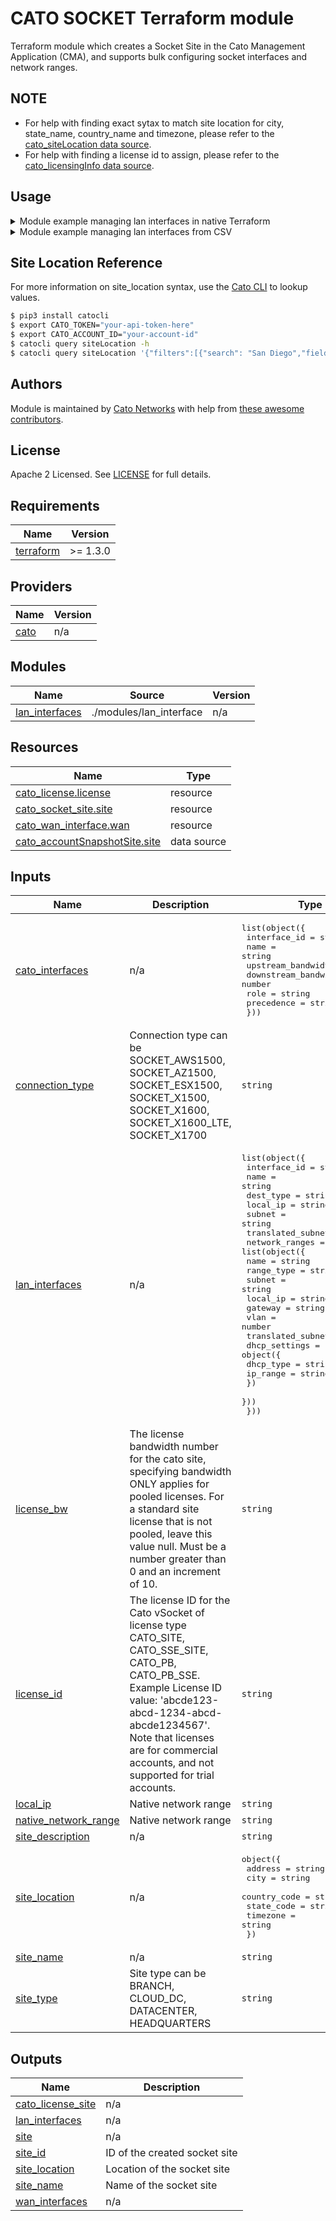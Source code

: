 # CATO SOCKET Terraform module

Terraform module which creates a Socket Site in the Cato Management Application (CMA), and supports bulk configuring socket interfaces and network ranges. 

## NOTE
- For help with finding exact sytax to match site location for city, state_name, country_name and timezone, please refer to the [cato_siteLocation data source](https://registry.terraform.io/providers/catonetworks/cato/latest/docs/data-sources/siteLocation).
- For help with finding a license id to assign, please refer to the [cato_licensingInfo data source](https://registry.terraform.io/providers/catonetworks/cato/latest/docs/data-sources/licensingInfo).


## Usage

<details>
<summary>Module example managing lan interfaces in native Terraform</summary>

The following example shows how to create a physical socket site, and configure WAN or Cato destined interfaces, as well as one or multiple LAN interfaces passing in an array of network_ranges per LAN interface.

```hcl
provider "cato" {
  baseurl    = var.baseurl
  token      = var.token
  account_id = var.cato_account_id
}

module "socket-site" {
  source               = "catonetworks/socket/cato"
  site_name            = "Cato-X1600-Site"
  site_description     = "Cato-X1600"
  native_network_range = "10.11.3.0/24"
  local_ip             = "10.11.3.5"
  site_type            = "BRANCH"
  connection_type      = "SOCKET_X1600"
  site_location = {
    address        = "555 That Way"
    city           = "New York City"
    country_code   = "US"
    state_code     = "US-NY"
    timezone       = "America/New_York"
  }
  cato_interfaces = [
    {
      interface_id         = "INT_4"
      name                 = "Interface wan 4"
      upstream_bandwidth   = 100
      downstream_bandwidth = 100
      role                 = "wan_2"
      precedence           = "ACTIVE"
    }
  ]
  lan_interfaces = [
    {
      name              = "Interface lan 6"
      interface_id      = "INT_6"
      dest_type         = "LAN"
      subnet            = "192.168.198.0/25"
      local_ip          = "192.168.198.6"
      translated_subnet = null
      network_ranges = [
        {
          name              = "Routed_Range"
          range_type        = "VLAN"
          subnet            = "192.168.199.0/25"
          local_ip          = "192.168.199.6"
          gateway           = null
          vlan              = 10
          translated_subnet = null
          dhcp_settings     = null
        }
      ]
    },
    {
      name              = "Interface lan 7"
      interface_id      = "INT_7"
      dest_type         = "LAN"
      subnet            = "192.168.187.0/25"
      local_ip          = "192.168.187.6"
      translated_subnet = null
      network_ranges = [
        {
          name              = "VLAN_TF2"
          range_type        = "VLAN"
          subnet            = "192.168.188.0/25"
          local_ip          = "192.168.188.6"
          gateway           = null
          vlan              = 11
          translated_subnet = null
          dhcp_settings     = {
            dhcp_type = "DHCP_RANGE"
            ip_range = "192.168.188.10 - 192.168.188.100"
          }
        },
        {
          name              = "VLAN_TF3"
          range_type        = "VLAN"
          subnet            = "192.168.189.0/25"
          local_ip          = "192.168.189.6"
          gateway           = null
          vlan              = 12
          translated_subnet = null
          dhcp_settings     = null
        },
        {
          name              = "RoutedFW"
          range_type        = "Routed"
          subnet            = "172.22.123.0/25"
          local_ip          = null
          gateway           = "192.168.187.7"
          vlan              = null
          translated_subnet = null
          dhcp_settings     = null
        }
      ]
    }
  ]
}

output "Socket_Site_Information" { 
    value = module.socket-site.site
}

output "Socket_WAN_Interface_Information" { 
    value = module.socket-site.wan_interfaces
}

output "Socket_Network_Range_Information" {
  value = length(module.socket-site.lan_interfaces) > 0 ? flatten([
    for iface_key, iface_value in module.socket-site.lan_interfaces : [
      for subnet, net_info in iface_value.network_ranges : [
        for net_type in ["with_dhcp", "no_dhcp"] : [
          for range in net_info[net_type] : {
            interface_id     = length(iface_value.interface) > 0 ? iface_value.interface[0].interface_id : iface_key
            interface_name   = length(iface_value.interface) > 0 ? iface_value.interface[0].name : iface_key
            subnet           = range.subnet
            local_ip         = range.local_ip
            gateway          = range.gateway
            vlan             = range.vlan
            network_range_id = range.id
            dhcp_enabled     = net_type == "with_dhcp"
            dhcp_settings    = range.dhcp_settings
            range_type       = range.range_type
          }
        ]
      ]
    ]
  ]) : []
}
```
</details>


<details>
<summary>Module example managing lan interfaces from CSV</summary>

The following example shows how to create a physical socket site, and configure WAN or Cato destined interfaces, as well as one or multiple LAN interfaces passing in an array of network_ranges per LAN interface.

Create a csv with the following columns. 

** NOTE ** Eacnh column must contain a Default range_type to configure the native range for that interface.  To add network_ranges to the primary socket LAN interface, specify LAN as the interface ID, do not add a row with Default for LAN as this is managed at the socket_site resource level.

```csv
interface_id,name,range_type,subnet,local_ip,gateway,vlan,translated_subnet,dhcp_type,ip_range
LAN,VLAN_TF,VLAN,192.168.168.0/25,192.168.168.6,,,,,
INT_6,Lan Interface 6,Default,192.168.198.0/25,192.168.198.6,,,,,
INT_6,VLAN_TF,VLAN,192.168.199.0/25,192.168.199.6,,,,,
INT_7,Lan Interface 7,Default,192.168.187.0/25,192.168.187.6,,,,DHCP_RANGE,192.168.188.10 - 192.168.188.100
INT_7,VLAN_TF2,VLAN,192.168.188.0/25,192.168.188.6,,,,DHCP_RANGE,192.168.188.10 - 192.168.188.100
INT_7,VLAN_TF3,VLAN,192.168.189.0/25,192.168.189.6,,,,,
INT_7,RoutedFW Name,Routed,172.22.123.0/25,,192.168.187.7,,,,
```

```hcl
locals {
  network_ranges_csv = csvdecode(file("network_ranges.csv"))
  lan_interfaces = [
    for int_id in distinct([for row in local.network_ranges_csv : row.interface_id]) : {
      interface_id = int_id
      dest_type    = "LAN"
      name = try([for row in local.network_ranges_csv : row.name if row.interface_id == int_id && row.range_type == "Default"][0], int_id == "LAN" ? null : "")
      subnet = try([for row in local.network_ranges_csv : row.subnet if row.interface_id == int_id && row.range_type == "Default"][0], int_id == "LAN" ? null : "")
      local_ip = try([for row in local.network_ranges_csv : row.local_ip if row.interface_id == int_id && row.range_type == "Default"][0], int_id == "LAN" ? null : "")
      translated_subnet = null
      network_ranges = [
        for idx, row in [
          for r in local.network_ranges_csv : r
          if r.interface_id == int_id && r.range_type != "Default"
        ] : {
          name              = row.name
          range_type        = row.range_type
          subnet            = row.subnet
          local_ip          = row.local_ip != "" ? row.local_ip : null
          gateway           = row.gateway != "" ? row.gateway : null
          vlan              = row.range_type == "VLAN" ? 10 + idx + (int_id == "INT_6" ? 0 : 1) : null
          translated_subnet = row.translated_subnet != "" ? row.translated_subnet : null
          dhcp_settings     = row.dhcp_type != "" ? {
            dhcp_type = row.dhcp_type
            ip_range  = row.ip_range
          } : null
        }
      ]
    }
  ]
}

module "socket-site" {
  providers = {
    cato = cato
  }
  source               = "catonetworks/socket/cato"
  site_name            = "Cato-X1600-Site"
  site_description     = "Cato-X1600"
  native_network_range = "10.11.3.0/24"
  local_ip             = "10.11.3.5"
  site_type            = "BRANCH"
  connection_type      = "SOCKET_X1600"  
  license_id           = "abcde1234-abcde-1234-abcde1234"
  license_bw           = 30
  
  site_location = {
    address        = "555 That Way"
    city           = "New York City"
    country_code   = "US"
    state_code     = "US-NY"
    timezone       = "America/New_York"
  }
  cato_interfaces = [
    {
      interface_id         = "INT_4"
      name                 = "WAN 4"
      upstream_bandwidth   = 100
      downstream_bandwidth = 100
      role                 = "wan_2"
      precedence           = "ACTIVE"
    }
  ]
  lan_interfaces = local.lan_interfaces
}

output "Socket_Site_Information" { 
    value = module.socket-site.site
}

output "Socket_WAN_Interface_Information" { 
    value = module.socket-site.wan_interfaces
}

output "Socket_Network_Range_Information" {
  value = length(module.socket-site.lan_interfaces) > 0 ? flatten([
    for iface_key, iface_value in module.socket-site.lan_interfaces : [
      for subnet, net_info in iface_value.network_ranges : [
        for net_type in ["with_dhcp", "no_dhcp"] : [
          for range in net_info[net_type] : {
            interface_id     = length(iface_value.interface) > 0 ? iface_value.interface[0].interface_id : iface_key
            interface_name   = length(iface_value.interface) > 0 ? iface_value.interface[0].name : iface_key
            subnet           = range.subnet
            local_ip         = range.local_ip
            gateway          = range.gateway
            vlan             = range.vlan
            network_range_id = range.id
            dhcp_enabled     = net_type == "with_dhcp"
            dhcp_settings    = range.dhcp_settings
            range_type       = range.range_type
          }
        ]
      ]
    ]
  ]) : []
}
```

</details>

## Site Location Reference

For more information on site_location syntax, use the [Cato CLI](https://github.com/catonetworks/cato-cli) to lookup values.

```bash
$ pip3 install catocli
$ export CATO_TOKEN="your-api-token-here"
$ export CATO_ACCOUNT_ID="your-account-id"
$ catocli query siteLocation -h
$ catocli query siteLocation '{"filters":[{"search": "San Diego","field":"city","operation":"exact"}]}' -p
```

## Authors

Module is maintained by [Cato Networks](https://github.com/catonetworks) with help from [these awesome contributors](https://github.com/catonetworks/terraform-cato-socket/graphs/contributors).

## License

Apache 2 Licensed. See [LICENSE](https://github.com/catonetworks/terraform-cato-socket/tree/master/LICENSE) for full details.


<!-- BEGIN_TF_DOCS -->
## Requirements

| Name | Version |
|------|---------|
| <a name="requirement_terraform"></a> [terraform](#requirement\_terraform) | >= 1.3.0 |

## Providers

| Name | Version |
|------|---------|
| <a name="provider_cato"></a> [cato](#provider\_cato) | n/a |

## Modules

| Name | Source | Version |
|------|--------|---------|
| <a name="module_lan_interfaces"></a> [lan\_interfaces](#module\_lan\_interfaces) | ./modules/lan_interface | n/a |

## Resources

| Name | Type |
|------|------|
| [cato_license.license](https://registry.terraform.io/providers/catonetworks/cato/latest/docs/resources/license) | resource |
| [cato_socket_site.site](https://registry.terraform.io/providers/catonetworks/cato/latest/docs/resources/socket_site) | resource |
| [cato_wan_interface.wan](https://registry.terraform.io/providers/catonetworks/cato/latest/docs/resources/wan_interface) | resource |
| [cato_accountSnapshotSite.site](https://registry.terraform.io/providers/catonetworks/cato/latest/docs/data-sources/accountSnapshotSite) | data source |

## Inputs

| Name | Description | Type | Default | Required |
|------|-------------|------|---------|:--------:|
| <a name="input_cato_interfaces"></a> [cato\_interfaces](#input\_cato\_interfaces) | n/a | <pre>list(object({<br/>    interface_id         = string<br/>    name                 = string<br/>    upstream_bandwidth   = number<br/>    downstream_bandwidth = number<br/>    role                 = string<br/>    precedence           = string<br/>  }))</pre> | `[]` | no |
| <a name="input_connection_type"></a> [connection\_type](#input\_connection\_type) | Connection type can be SOCKET\_AWS1500, SOCKET\_AZ1500, SOCKET\_ESX1500, SOCKET\_X1500, SOCKET\_X1600, SOCKET\_X1600\_LTE, SOCKET\_X1700 | `string` | `null` | no |
| <a name="input_lan_interfaces"></a> [lan\_interfaces](#input\_lan\_interfaces) | n/a | <pre>list(object({<br/>    interface_id      = string<br/>    name              = string<br/>    dest_type         = string<br/>    local_ip          = string<br/>    subnet            = string<br/>    translated_subnet = string<br/>    network_ranges = list(object({<br/>      name              = string<br/>      range_type        = string<br/>      subnet            = string<br/>      local_ip          = string<br/>      gateway           = string<br/>      vlan              = number<br/>      translated_subnet = string<br/>      dhcp_settings = object({<br/>        dhcp_type = string<br/>        ip_range  = string<br/>      })<br/>    }))<br/>  }))</pre> | `[]` | no |
| <a name="input_license_bw"></a> [license\_bw](#input\_license\_bw) | The license bandwidth number for the cato site, specifying bandwidth ONLY applies for pooled licenses.  For a standard site license that is not pooled, leave this value null. Must be a number greater than 0 and an increment of 10. | `string` | `null` | no |
| <a name="input_license_id"></a> [license\_id](#input\_license\_id) | The license ID for the Cato vSocket of license type CATO\_SITE, CATO\_SSE\_SITE, CATO\_PB, CATO\_PB\_SSE.  Example License ID value: 'abcde123-abcd-1234-abcd-abcde1234567'.  Note that licenses are for commercial accounts, and not supported for trial accounts. | `string` | `null` | no |
| <a name="input_local_ip"></a> [local\_ip](#input\_local\_ip) | Native network range | `string` | `null` | no |
| <a name="input_native_network_range"></a> [native\_network\_range](#input\_native\_network\_range) | Native network range | `string` | `null` | no |
| <a name="input_site_description"></a> [site\_description](#input\_site\_description) | n/a | `string` | `null` | no |
| <a name="input_site_location"></a> [site\_location](#input\_site\_location) | n/a | <pre>object({<br/>    address      = string<br/>    city         = string<br/>    country_code = string<br/>    state_code   = string<br/>    timezone     = string<br/>  })</pre> | n/a | yes |
| <a name="input_site_name"></a> [site\_name](#input\_site\_name) | n/a | `string` | `null` | no |
| <a name="input_site_type"></a> [site\_type](#input\_site\_type) | Site type can be BRANCH, CLOUD\_DC, DATACENTER, HEADQUARTERS | `string` | `"BRANCH"` | no |

## Outputs

| Name | Description |
|------|-------------|
| <a name="output_cato_license_site"></a> [cato\_license\_site](#output\_cato\_license\_site) | n/a |
| <a name="output_lan_interfaces"></a> [lan\_interfaces](#output\_lan\_interfaces) | n/a |
| <a name="output_site"></a> [site](#output\_site) | n/a |
| <a name="output_site_id"></a> [site\_id](#output\_site\_id) | ID of the created socket site |
| <a name="output_site_location"></a> [site\_location](#output\_site\_location) | Location of the socket site |
| <a name="output_site_name"></a> [site\_name](#output\_site\_name) | Name of the socket site |
| <a name="output_wan_interfaces"></a> [wan\_interfaces](#output\_wan\_interfaces) | n/a |
<!-- END_TF_DOCS -->